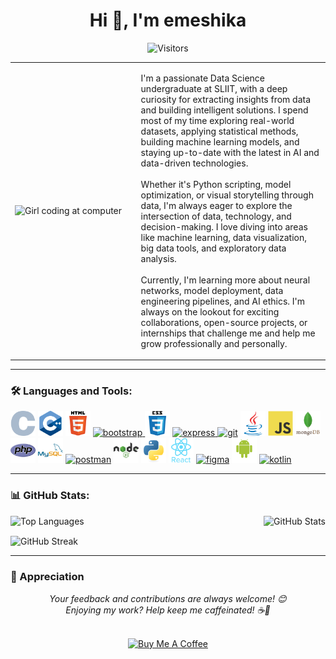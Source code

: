 <h1 align="center">Hi 👋, I'm emeshika</h1>


<p align="center">
  <img src="https://komarev.com/ghpvc/?username=emeshika&label=Visitors&color=0e75b6&style=flat" alt="Visitors" />
</p>


<table>
  <tr>
    <td width="40%">
       <img src="https://media.giphy.com/media/qgQUggAC3Pfv687qPC/giphy.gif" width="100%" alt="Girl coding at computer" />
    </td>
    <td width="60%">
        <p>
        I'm a passionate Data Science undergraduate at SLIIT, with a deep curiosity for extracting insights from data and building intelligent solutions. I spend most of my time exploring real-world datasets, applying statistical methods, building machine learning models, and staying up-to-date with the latest in AI and data-driven technologies.
        <br><br>
        Whether it's Python scripting, model optimization, or visual storytelling through data, I'm always eager to explore the intersection of data, technology, and decision-making. I love diving into areas like machine learning, data visualization, big data tools, and exploratory data analysis.
        <br><br>
        Currently, I'm learning more about neural networks, model deployment, data engineering pipelines, and AI ethics. I'm always on the lookout for exciting collaborations, open-source projects, or internships that challenge me and help me grow professionally and personally.
      </p>
    </td>
  </tr>
</table>

---

### 🛠️ Languages and Tools:

<p align="left">
<a href="https://www.cprogramming.com/" target="_blank" rel="noreferrer"><img src="https://raw.githubusercontent.com/devicons/devicon/master/icons/c/c-original.svg" width="40" height="40" alt="c" /></a>
  <a href="https://www.w3schools.com/cpp/" target="_blank" rel="noreferrer"><img src="https://raw.githubusercontent.com/devicons/devicon/master/icons/cplusplus/cplusplus-original.svg" width="40" height="40" alt="cplusplus" /></a>
  <a href="https://www.w3.org/html/" target="_blank" rel="noreferrer"><img src="https://raw.githubusercontent.com/devicons/devicon/master/icons/html5/html5-original-wordmark.svg" width="40" height="40" alt="html5" /></a>
<a href="https://getbootstrap.com" target="_blank" rel="noreferrer">
  <img src="https://cdn.jsdelivr.net/gh/devicons/devicon@latest/icons/bootstrap/bootstrap-original-wordmark.svg" width="40" height="40" alt="bootstrap" />
</a>
  <a href="https://www.w3schools.com/css/" target="_blank" rel="noreferrer"><img src="https://raw.githubusercontent.com/devicons/devicon/master/icons/css3/css3-original-wordmark.svg" width="40" height="40" alt="css3" /></a>
<a href="https://expressjs.com" target="_blank" rel="noreferrer">
  <img src="https://img.icons8.com/fluency/48/000000/node-js.png" width="40" height="40" alt="express" />
</a>
  <a href="https://git-scm.com/" target="_blank" rel="noreferrer"><img src="https://www.vectorlogo.zone/logos/git-scm/git-scm-icon.svg" width="40" height="40" alt="git" /></a>
  <a href="https://www.java.com" target="_blank" rel="noreferrer"><img src="https://raw.githubusercontent.com/devicons/devicon/master/icons/java/java-original.svg" width="40" height="40" alt="java" /></a>
  <a href="https://developer.mozilla.org/en-US/docs/Web/JavaScript" target="_blank" rel="noreferrer"><img src="https://raw.githubusercontent.com/devicons/devicon/master/icons/javascript/javascript-original.svg" width="40" height="40" alt="javascript" /></a>
  <a href="https://www.mongodb.com/" target="_blank" rel="noreferrer"><img src="https://raw.githubusercontent.com/devicons/devicon/master/icons/mongodb/mongodb-original-wordmark.svg" width="40" height="40" alt="mongodb" /></a>
  <a href="https://www.php.net" target="_blank" rel="noreferrer"><img src="https://raw.githubusercontent.com/devicons/devicon/master/icons/php/php-original.svg" width="40" height="40" alt="php" /></a>
  <a href="https://www.mysql.com/" target="_blank" rel="noreferrer"><img src="https://raw.githubusercontent.com/devicons/devicon/master/icons/mysql/mysql-original-wordmark.svg" width="40" height="40" alt="mysql" /></a>
  <a href="https://postman.com" target="_blank" rel="noreferrer"><img src="https://www.vectorlogo.zone/logos/getpostman/getpostman-icon.svg" width="40" height="40" alt="postman" /></a>
  <a href="https://nodejs.org" target="_blank" rel="noreferrer"><img src="https://raw.githubusercontent.com/devicons/devicon/master/icons/nodejs/nodejs-original-wordmark.svg" width="40" height="40" alt="nodejs" /></a>
  <a href="https://www.python.org" target="_blank" rel="noreferrer"><img src="https://raw.githubusercontent.com/devicons/devicon/master/icons/python/python-original.svg" width="40" height="40" alt="python" /></a>
  <a href="https://reactjs.org/" target="_blank" rel="noreferrer"><img src="https://raw.githubusercontent.com/devicons/devicon/master/icons/react/react-original-wordmark.svg" width="40" height="40" alt="react" /></a>
<a href="https://www.figma.com/" target="_blank" rel="noreferrer"><img src="https://www.vectorlogo.zone/logos/figma/figma-icon.svg" width="40" height="40" alt="figma" /></a>
<a href="https://developer.android.com" target="_blank" rel="noreferrer"><img src="https://raw.githubusercontent.com/devicons/devicon/master/icons/android/android-original-wordmark.svg" width="40" height="40" alt="android" /></a>
<a href="https://kotlinlang.org" target="_blank" rel="noreferrer"><img src="https://www.vectorlogo.zone/logos/kotlinlang/kotlinlang-icon.svg" width="40" height="40" alt="kotlin" /></a>
</p>

---

### 📊 GitHub Stats:

<p>
  <img align="left" src="https://github-readme-stats.vercel.app/api/top-langs?username=emeshika&show_icons=true&locale=en&layout=compact&hide=html&exclude_repo=repo-name" alt="Top Languages" />
</p>
<p>
  <img align="right" src="https://github-readme-stats.vercel.app/api?username=emeshika&show_icons=true&locale=en" alt="GitHub Stats" />
</p>
<br>
<p>
  <img align="center" src="https://github-readme-streak-stats.herokuapp.com/?user=emeshika" alt="GitHub Streak" />
</p>

---
### 💖 Appreciation

<p align="center">
  <i>Your feedback and contributions are always welcome! 😊</i>
  <br>
  <i>Enjoying my work? Help keep me caffeinated! ☕️🍵</i>
  <br><br>
<p align="center">
  <a href="https://www.buymeacoffee.com/emeshika" target="_blank">
    <img width="200" src="https://cdn.buymeacoffee.com/buttons/v2/default-yellow.png" alt="Buy Me A Coffee"/>
  </a>
</p>
